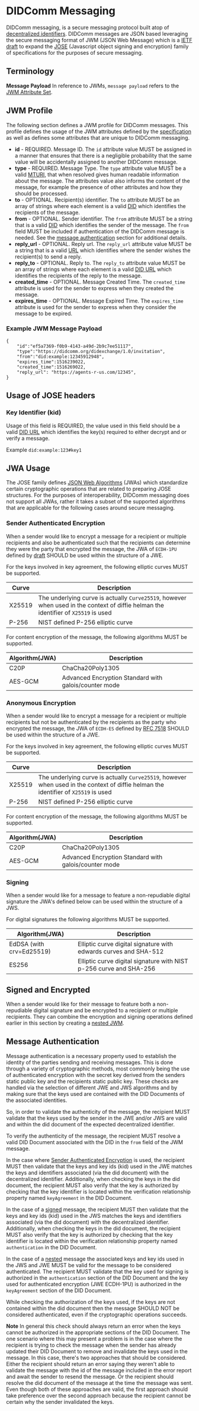 # DIDComm Messaging

DIDComm messaging, is a secure messaging protocol built atop of [decentralized identifiers](https://w3c.github.io/did-core/). DIDComm messages are JSON based leveraging the secure messaging format of JWM (JSON Web Message) which is a [IETF draft](https://github.com/mattrglobal/jwm) to expand the [JOSE](https://datatracker.ietf.org/group/jose/documents/) (Javascript object signing and encryption) family of specifications for the purposes of secure messaging.

## Terminology

**Message Payload** In reference to JWMs, `message payload` refers to the [JWM Attribute Set](https://tools.ietf.org/html/draft-looker-jwm-01#section-1.2).

## JWM Profile

The following section defines a JWM profile for DIDComm messages. This profile defines the usage of the JWM attributes defined by the [specification](https://tools.ietf.org/html/draft-looker-jwm-01#section-3.1) as well as defines some attributes that are unique to DIDComm messaging.

- **id** - REQUIRED. Message ID. The `id` attribute value MUST be assigned in a manner that ensures that there is a negligible probability that the same value will be accidentally assigned to another DIDComm message.
- **type** - REQUIRED. Message Type. The `type` attribute value MUST be a valid [MTURI](https://github.com/hyperledger/aries-rfcs/blob/master/concepts/0003-protocols/uris.md#mturi), that when resolved gives human readable information about the message. The attributes value also informs the content of the message, for example the presence of other attributes and how they should be processed.
- **to** - OPTIONAL. Recipient(s) identifier. The `to` attribute MUST be an array of strings where each element is a valid [DID](https://w3c.github.io/did-core/#generic-did-syntax) which identifies the recipients of the message.
- **from** - OPTIONAL. Sender identifier. The `from` attribute MUST be a string that is a valid [DID](https://w3c.github.io/did-core/#generic-did-syntax) which identifies the sender of the message. The `from` field MUST be included if authentication of the DIDComm message is needed. See the [message authentication](#Message-Authentication) section for additional details.
- **reply_url** - OPTIONAL. Reply url. The `reply_url` attribute value MUST be a string that is a valid [URL](https://tools.ietf.org/html/rfc3986) which identifies where the sender wishes the recipient(s) to send a reply.
- **reply_to** - OPTIONAL. Reply to. The `reply_to` attribute value MUST be an array of strings where each element is a valid [DID URL](https://w3c.github.io/did-core/#generic-did-syntax) which identifies the recipients of the reply to the message.
- **created_time** - OPTIONAL. Message Created Time. The `created_time` attribute is used for the sender to express when they created the message.
- **expires_time** - OPTIONAL. Message Expired Time. The `expires_time` attribute is used for the sender to express when they consider the message to be expired.

### Example JWM Message Payload

```
{
    "id":"ef5a7369-f0b9-4143-a49d-2b9c7ee51117",
    "type":"https://didcomm.org/didexchange/1.0/invitation",
    "from":"did:example:12345912948",
    "expires_time":1516239022,
    "created_time":1516269022,
    "reply_url": "https://agents-r-us.com/12345",
}
```

## Usage of JOSE headers

### Key Identifier (kid)

Usage of this field is REQUIRED, the value used in this field should be a valid [DID URL](https://w3c.github.io/did-core/#generic-did-syntax) which identifies the key(s) required to either decrypt and or verify a message.

Example `did:example:123#key1`

## JWA Usage

The JOSE family defines [JSON Web Algorithms](https://tools.ietf.org/html/rfc7518) (JWAs) which standardize certain cryptographic operations that are related to preparing JOSE structures. For the purposes of interoperability, DIDComm messaging does not support all JWAs, rather it takes a subset of the supported algorithms that are applicable for the following cases around secure messaging.

### Sender Authenticated Encryption

When a sender would like to encrypt a message for a recipient or multiple recipients and also be authenticated such that the recipients can determine they were the party that encrypted the message, the JWA of `ECDH-1PU` defined by [draft](https://tools.ietf.org/html/draft-madden-jose-ecdh-1pu-02) SHOULD be used within the structure of a JWE. 

For the keys involved in key agreement, the following elliptic curves MUST be supported.

|Curve |Description                                                                                                                        |
|------|-----------------------------------------------------------------------------------------------------------------------------------|
|X25519|The underlying curve is actually `Curve25519`, however when used in the context of diffie helman the identifier of `X25519` is used|
|P-256 |NIST defined P-256 elliptic curve                                                                                                  |

For content encryption of the message, the following algorithms MUST be supported.

|Algorithm(JWA) |Description                                          |
|---------------|-----------------------------------------------------|
|C20P           |ChaCha20Poly1305                                     |
|AES-GCM        |Advanced Encryption Standard with galois/counter mode|

### Anonymous Encryption

When a sender would like to encrypt a message for a recipient or multiple recipients but not be authenticated by the recipients as the party who encrypted the message, the JWA of `ECDH-ES` defined by [RFC 7518](https://tools.ietf.org/html/rfc7518#section-4.6) SHOULD be used within the structure of a JWE. 

For the keys involved in key agreement, the following elliptic curves MUST be supported.

|Curve |Description                                                                                                                        |
|------|-----------------------------------------------------------------------------------------------------------------------------------|
|X25519|The underlying curve is actually `Curve25519`, however when used in the context of diffie helman the identifier of `X25519` is used|
|P-256 |NIST defined P-256 elliptic curve                                                                                                  |

For content encryption of the message, the following algorithms MUST be supported.

|Algorithm(JWA) |Description                                          |
|---------------|-----------------------------------------------------|
|C20P           |ChaCha20Poly1305                                     |
|AES-GCM        |Advanced Encryption Standard with galois/counter mode|

### Signing

When a sender would like for a message to feature a non-repudiable digital signature the JWA's defined below can be used within the structure of a JWS.

For digital signatures the following algorithms MUST be supported.

|Algorithm(JWA)               |Description                                                         |
|-----------------------------|--------------------------------------------------------------------|
|EdDSA (with crv=Ed25519)     |Elliptic curve digital signature with edwards curves and SHA-512    |
|ES256                        |Elliptic curve digital signature with NIST p-256 curve and SHA-256  |


## Signed and Encrypted

When a sender would like for their message to feature both a non-repudiable digital signature and be encrypted to a recipient or multiple recipients. They can combine the encryption and signing operations defined earlier in this section by creating a [nested JWM](https://tools.ietf.org/html/draft-looker-jwm-01#section-1.2).

## Message Authentication

Message authentication is a necessary property used to establish the identity of the parties sending and receiving messages. This is done through a variety of cryptographic methods, most commonly being the use of authenticated encryption with the secret key derived from the senders static public key and the recipients static public key. These checks are handled via the selection of different JWE and JWS algorithms and by making sure that the keys used are contained with the DID Documents of the associated identities.

So, in order to validate the authenticity of the message, the recipient MUST validate that the keys used by the sender in the JWE and/or JWS are valid and within the did document of the expected decentralized identifier.

To verify the authenticity of the message, the recipient MUST resolve a valid DID Document associated with the DID in the `from` field of the JWM message.

In the case where [Sender Authenticated Encryption](#Sender-Authenticated-Encryption) is used, the recipient MUST then validate that the keys and key ids (kid) used in the JWE matches the keys and identifiers associated (via the did document) with the decentralized identifier. Additionally, when checking the keys in the did document, the recipient MUST also verify that the key is authorized by checking that the key identifier is located within the verification relationship property named `keyAgreement` in the DID Document.

In the case of a [signed](#Signing) message, the recipient MUST then validate that the keys and key ids (kid) used in the JWS matches the keys and identifiers associated (via the did document) with the decentralized identifier. Additionally, when checking the keys in the did document, the recipient MUST also verify that the key is authorized by checking that the key identifier is located within the verification relationship property named `authentication` in the DID Document.

In the case of a [nested](Signed-and-Encrypted) message the associated keys and key ids used in the JWS and JWE MUST be valid for the message to be considered authenticated. The recipient MUST validate that the key used for signing is authorized in the `authentication` section of the DID Document and the key used for authenticated encryption (JWE ECDH-1PU) is authorized in the `keyAgreement` section of the DID Document.

While checking the authorization of the keys used, if the keys are not contained within the did document then the message SHOULD NOT be considered authenticated, even if the cryptographic operations succeeds.

**Note** In general this check should always return an error when the keys cannot be authorized in the appropriate sections of the DID Document. The one scenario where this may present a problem is in the case where the recipient is trying to check the message when the sender has already updated their DID Document to remove and invalidate the keys used in the message. In this case, there's two approaches that should be considered. Either the recipient should return an error saying they weren't able to validate the message with the id of the message included in the error report and await the sender to resend the message. Or the recipient should resolve the did document of the message at the time the message was sent. Even though both of these approaches are valid, the first approach should take preference over the second approach because the recipient cannot be certain why the sender invalidated the keys.
 